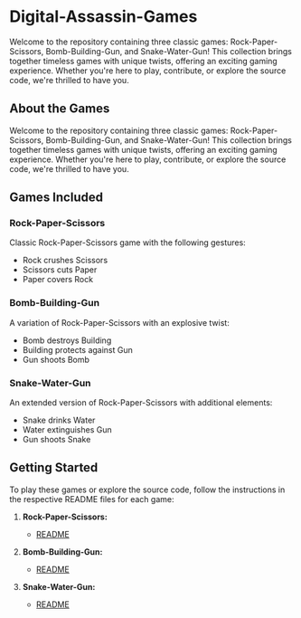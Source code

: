 # Digital-Assassin-Games
Welcome to the repository containing three classic games: Rock-Paper-Scissors, Bomb-Building-Gun, and Snake-Water-Gun! This collection brings together timeless games with unique twists, offering an exciting gaming experience. Whether you're here to play, contribute, or explore the source code, we're thrilled to have you.

## About the Games

Welcome to the repository containing three classic games: Rock-Paper-Scissors, Bomb-Building-Gun, and Snake-Water-Gun! This collection brings together timeless games with unique twists, offering an exciting gaming experience. Whether you're here to play, contribute, or explore the source code, we're thrilled to have you.

## Games Included

### Rock-Paper-Scissors

Classic Rock-Paper-Scissors game with the following gestures:

- Rock crushes Scissors
- Scissors cuts Paper
- Paper covers Rock

### Bomb-Building-Gun

A variation of Rock-Paper-Scissors with an explosive twist:

- Bomb destroys Building
- Building protects against Gun
- Gun shoots Bomb

### Snake-Water-Gun

An extended version of Rock-Paper-Scissors with additional elements:

- Snake drinks Water
- Water extinguishes Gun
- Gun shoots Snake

## Getting Started

To play these games or explore the source code, follow the instructions in the respective README files for each game:

1. **Rock-Paper-Scissors:**
   - [README](https://github.com/SahajIVVIX-1)

2. **Bomb-Building-Gun:**
   - [README](https://github.com/SahajIVVIX-1)
     
3. **Snake-Water-Gun:**
   - [README](https://github.com/SahajIVVIX-1)
     
